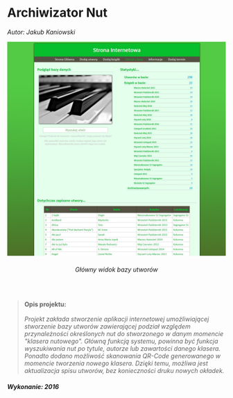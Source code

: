 # Archiwizator Nut
<p align="left"><i>Autor: Jakub Kaniowski</i></p>
</hr>
</hr>

<p align="center">
  <img src="/Obrazy/View/1.jpg" width="786" title="Zbudowana platforma mobilna">
  <h6 align="center">Główny widok bazy utworów</h6></br>
</p>


><b>Opis projektu:</b></br>
><br>
<i>Projekt zakłada stworzenie aplikacji internetowej umożliwiającej stworzenie bazy utworów zawierającej podział względem przynależności określonych nut
do stworzonego w danym momencie "klasera nutowego". Główną funkcją systemu, powinna być funkcja wyszukiwania nut po tytule, autorze lub zawartości danego klasera.
Ponadto dodano możliwość skanowania QR-Code generowanego w momencie tworzenia nowego klasera. Dzięki temu, możliwa jest aktualizacja spisu utworów, bez konieczności druku nowych okładek.
</i>

</hr>
<h5><b>Wykonanie: 2016</b>

